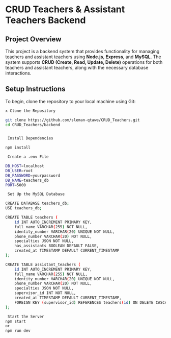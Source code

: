 # CRUD Teachers & Assistant Teachers Backend

##  Project Overview

This project is a backend system that provides functionality for managing teachers and assistant teachers using **Node.js**, **Express**, and **MySQL**. The system supports **CRUD (Create, Read, Update, Delete)** operations for both teachers and assistant teachers, along with the necessary database interactions.

##  Setup Instructions

To begin, clone the repository to your local machine using Git:

```sh
x Clone the Repository

git clone https://github.com/sleman-qtawe/CRUD_Teachers.git
cd CRUD_Teachers/backend


 Install Dependencies

npm install

 Create a .env File

DB_HOST=localhost
DB_USER=root
DB_PASSWORD=yourpassword
DB_NAME=teachers_db
PORT=5000

 Set Up the MySQL Database

CREATE DATABASE teachers_db;
USE teachers_db;

CREATE TABLE teachers (
    id INT AUTO_INCREMENT PRIMARY KEY,
    full_name VARCHAR(255) NOT NULL,
    identity_number VARCHAR(20) UNIQUE NOT NULL,
    phone_number VARCHAR(20) NOT NULL,
    specialties JSON NOT NULL,
    has_assistants BOOLEAN DEFAULT FALSE,
    created_at TIMESTAMP DEFAULT CURRENT_TIMESTAMP
);

CREATE TABLE assistant_teachers (
    id INT AUTO_INCREMENT PRIMARY KEY,
    full_name VARCHAR(255) NOT NULL,
    identity_number VARCHAR(20) UNIQUE NOT NULL,
    phone_number VARCHAR(20) NOT NULL,
    specialties JSON NOT NULL,
    supervisor_id INT NOT NULL,
    created_at TIMESTAMP DEFAULT CURRENT_TIMESTAMP,
    FOREIGN KEY (supervisor_id) REFERENCES teachers(id) ON DELETE CASCADE
);

 Start the Server
npm start
or  
npm run dev 



